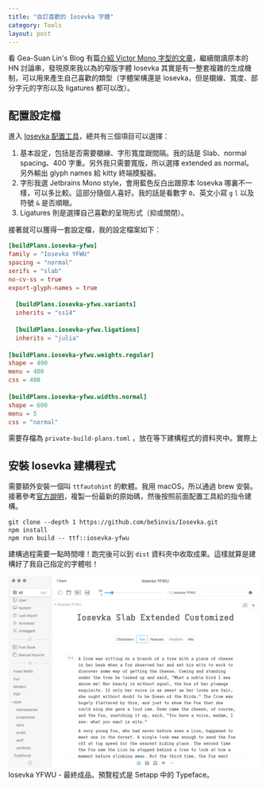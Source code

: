 ```yaml
---
title: "自訂喜歡的 Iosevka 字體"
category: Tools
layout: post
---
```


看 Gea-Suan Lin's Blog 有篇[介紹 Victor Mono 字型的文章](https://blog.gslin.org/archives/2022/02/16/10556/victor-mono-字型/)，繼續閱讀原本的 HN 討論串，發現原來我以為的窄版字體 Iosevka 其實是有一整套複雜的生成機制，可以用來產生自己喜歡的類型（字體架構還是 Iosevka，但是櫬線、寬度、部分字元的字形以及 ligatures 都可以改）。

## 配置設定檔

進入 [Iosevka 配置工具](https://typeof.net/Iosevka/customizer)，總共有三個項目可以選擇：

1. 基本設定，包括是否需要櫬線、字形寬度跟間隔。我的話是 Slab、normal spacing、400 字重。另外我只需要寬版，所以選擇 extended as normal。另外輸出 glyph names 給 kitty 終端模擬器。
2. 字形我選 Jetbrains Mono style，會用藍色反白出跟原本 Iosevka 哪裏不一樣，可以多比較。這部分隨個人喜好。我的話是看數字 `0`、英文小寫 `g` `l` 以及符號 `&` 是否順眼。
3. Ligatures 則是選擇自己喜歡的呈現形式（抑或關閉）。

接著就可以獲得一套設定檔，我的設定檔案如下：

```toml
[buildPlans.iosevka-yfwu] 
family = "Iosevka YFWU" 
spacing = "normal" 
serifs = "slab" 
no-cv-ss = true
export-glyph-names = true 

  [buildPlans.iosevka-yfwu.variants] 
  inherits = "ss14" 

  [buildPlans.iosevka-yfwu.ligations]
  inherits = "julia" 
  
[buildPlans.iosevka-yfwu.weights.regular] 
shape = 400 
menu = 400 
css = 400 

[buildPlans.iosevka-yfwu.widths.normal] 
shape = 600 
menu = 5 
css = "normal"
```

需要存檔為 `private-build-plans.toml` ，放在等下建構程式的資料夾中。實際上

## 安裝 Iosevka 建構程式

需要額外安裝一個叫 `ttfautohint` 的軟體。我用 macOS，所以通過 brew 安裝。接著參考[官方說明](https://github.com/be5invis/Iosevka/blob/main/doc/custom-build.md)，複製一份最新的原始碼，然後按照前面配置工具給的指令建構。

```
git clone --depth 1 https://github.com/be5invis/Iosevka.git 
npm install
npm run build -- ttf::iosevka-yfwu
```

建構過程需要一點時間哩！跑完後可以到 `dist` 資料夾中收取成果。這樣就算是建構好了我自己指定的字體啦！

![Iosevka-YFWU](/assets/img/blog-iosevka-yfwu.png)
Iosevka YFWU - 最終成品。預覽程式是 Setapp 中的 Typeface。